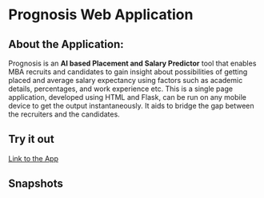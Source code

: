 # Prognosis Web Application

## About the Application:
Prognosis is an **AI based Placement and Salary Predictor** tool that enables MBA recruits and candidates to gain insight about possibilities of getting placed and average salary expectancy using factors such as academic details, percentages, and work experience etc.
This is a single page application, developed using HTML and Flask, can be run on any mobile device to get the output instantaneously. It aids to bridge the gap between the recruiters and the candidates.

## Try it out
[Link to the App](https://prognosis-app.herokuapp.com/)

## Snapshots
